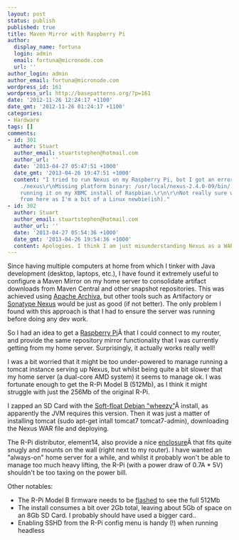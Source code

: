 ```yaml
---
layout: post
status: publish
published: true
title: Maven Mirror with Raspberry Pi
author:
  display_name: fortuna
  login: admin
  email: fortuna@micronode.com
  url: ''
author_login: admin
author_email: fortuna@micronode.com
wordpress_id: 161
wordpress_url: http://basepatterns.org/?p=161
date: '2012-11-26 12:24:17 +1100'
date_gmt: '2012-11-26 01:24:17 +1100'
categories:
- Hardware
tags: []
comments:
- id: 301
  author: Stuart
  author_email: stuartstephen@hotmail.com
  author_url: ''
  date: '2013-04-27 05:47:51 +1000'
  date_gmt: '2013-04-26 19:47:51 +1000'
  content: "I tried to run Nexus on my Raspberry Pi, but I got an error:\r\n\r\nroot@raspbmc:/usr/local/nexus/bin#
    ./nexus\r\nMissing platform binary: /usr/local/nexus-2.4.0-09/bin/../bin/jsw/linux-armv6l-32/wrapper\r\n\r\nI'm
    running it on my XBMC install of Raspbian.\r\n\r\nNot really sure where to go
    from here as I'm a bit of a Linux newbie(ish)."
- id: 302
  author: Stuart
  author_email: stuartstephen@hotmail.com
  author_url: ''
  date: '2013-04-27 05:54:36 +1000'
  date_gmt: '2013-04-26 19:54:36 +1000'
  content: Apologies. I think I am just misunderstanding Nexus as a WAR application.
---
```

<p>Since having multiple computers at home from which I tinker with Java development (desktop, laptops, etc.), I have found it extremely useful to configure a Maven Mirror on my home server to consolidate artifact downloads from Maven Central and other snapshot repositories. This was achieved using <a href="http://archiva.apache.org" target="_blank">Apache Archiva</a>, but other tools such as Artifactory or <a href="http://www.sonatype.org/nexus" target="_blank">Sonatype Nexus</a> would be just as good (if not better). The only problem I found with this approach is that I had to ensure the server was running before doing any dev work.</p>
<p>So I had an idea to get a <a href="http://raspberrypi.org" target="_blank">Raspberry Pi</a>Â that I could connect to my router, and provide the same repository mirror functionality that I was currently getting from my home server. Surprisingly, it actually works really well!</p>
<p>I was a bit worried that it might be too under-powered to manage running a tomcat instance serving up Nexus, but whilst being quite a bit slower that my home server (a dual-core AMD system) it seems to manage ok. I was fortunate enough to get the R-Pi Model B (512Mb), as I think it might struggle with just the 256Mb of the original R-Pi.</p>
<p>I zapped an SD Card with the <a href="http://www.raspberrypi.org/downloads" target="_blank">Soft-float Debian "wheezy"</a>Â install, as apparently the JVM requires this version. Then it was just a matter of installing tomcat (sudo apt-get intall tomcat7 tomcat7-admin), downloading the Nexus WAR file and deploying.</p>
<p>The R-Pi distributor, element14, also provide a nice <a href="http://au.element14.com/jsp/search/productListing.jsp?SKUS=2113799,2113798&amp;COM=rasp-accessory-group" target="_blank">enclosure</a>Â that fits quite snugly and mounts on the wall (right next to my router). I have wanted an "always-on" home server for a while, and whilst it probably won't be able to manage too much heavy lifting, the R-Pi (with a power draw of 0.7A * 5V) shouldn't be too taxing on the power bill.</p>
<p>Other notables:</p>
<ul>
<li>The R-Pi Model B firmware needs to be <a href="https://github.com/Hexxeh/rpi-update/" target="_blank">flashed</a> to see the full 512Mb</li>
<li>The install consumes a bit over 2Gb total, leaving about 5Gb of space on an 8Gb SD Card. I probably should have used a bigger card..</li>
<li>Enabling SSHD from the R-Pi config menu is handy (!) when running headless</li>
</ul>
